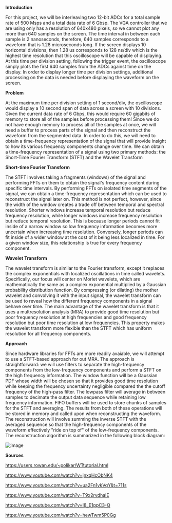**Introduction**

  For this project, we will be interleaving two 12-bit ADCs for a total sample rate of 500 Msps and a total data rate of 6 Gbsp. The VGA controller that we are using only has a resolution of 640x480 pixels, so we 
cannot plot any more than 640 samples on the screen. The time interval in between each sample is 2 nanoseconds, therefore, 640 samples corresponds to a waveform that is 1.28 microseconds long. If the screen 
displays 10 horizontal divisions, then 1.28 us corresponds to 128 ns/div which is the highest time resolution that this oscilloscope will be capable of displaying. At this time per division setting, following the trigger event, the oscilloscope simply plots the first 640 samples from the ADCs against time on the display. In order to display longer time per division settings, additional processing on the data is needed before displaying the waveform on the screen. 

**Problem**

At the maximum time per division setting of 1 second/div, the oscilloscope would display a 10 second span of data across a screen with 10 divisions. Given the current data rate of 6 Gbps, this would require 60 
gigabits of memory to store all of the samples before processing them! Since we do not have enough memory to process all of the samples at once, we will need a buffer to process parts of the signal and then reconstruct the waveform from the segmented data. In order to do this, we will need to obtain a time-frequency representation of the signal that will provide insight to how its various frequency components change over time. We can obtain a time-frequency representation of a signal using two primary methods: the Short-Time Fourier Transform (STFT) and the Wavelet Transform

**Short-time Fourier Transform**

The STFT involves taking a fragments (windows) of the signal and performing FFTs on them to obtain the signal's frequency content during specific time intervals. By performing FFTs on isolated time segments of the signal, we can obtain a time-frequency representation which can be used to reconstruct the signal later on. This method is not perfect, however, since the width of the window creates a trade off between temporal and spectral resolution. Shorter windows increase temporal resolution but reduce frequency resolution, while longer windows increase frequency resolution but reduce temporal resolution. This is because longer periods cannot fit inside of a narrow window so low frequency information becomes more uncertain when increasing time resolution. Conversely, longer periods can fit inside of a wider window at the cost of it being less localized in time. For a given window size, this relationship is true for every frequency component.

**Wavelet Transform**

The wavelet transform is similar to the Fourier transform, except it replaces the complex exponentials with localized oscillations in time called wavelets. Specifically, our focus will center on Morlet wavelets, which are mathematically the same as a complex exponential multiplied by a Gaussian probability distribution function. By compressing (or dilating) the mother wavelet and convolving it with the input signal, the wavelet transform can be used to reveal how the different frequency components in a signal behave over time. The main advantage of the wavelet transform is that it uses a multresolution analysis (MRA) to provide good time resolution but poor frequency resolution at high frequencies and good frequency resolution but poor time resolution at low frequencies. This property makes the wavelet transform more flexible than the STFT which has uniform resolution for all frequency components. 

**Approach**

Since hardware libraries for FFTs are more readily avaiable, we will attempt to use a STFT-based approach for out MRA. The approach is straightforward: we will use filters to separate the high-frequency components from the low-frequency components and perform a STFT on the high frequency information. The window function will be a Gaussian PDF whose width will be chosen so that it provides good time resolution while keeping the frequency uncertainty negligible compared the the cutoff frequency of the high-pass filter. The lowpass filter will average in between samples to decimate the output data sequence while retaining low frequency information. FIFO buffers will be used to store chunks of samples for the STFT and averaging. The results from both of these operations will be stored in memory and called upon when reconstructing the waveform. The reconstruction will involve summing the inverse STFT with the averaged sequence so that the high-frequency components of the waveform effectively "ride on top of" of the low-frequency components. The reconstruction algorithm is summarized in the following block diagram:



![image](https://github.com/omarsbu/200-MHz-Bandwidth-Oscilloscope-/assets/99481191/cbd18601-39e6-491b-ac89-863653ccd6d9)





**Sources**

https://users.rowan.edu/~polikar/WTtutorial.html

https://www.youtube.com/watch?v=jnxqHcObNK4

https://www.youtube.com/watch?v=ua2Fn1vkVqY&t=711s

https://www.youtube.com/watch?v=T9x2rvdhaIE

https://www.youtube.com/watch?v=I8_E1ppC3-Q

https://www.youtube.com/watch?v=hewTwm5P0Gg
